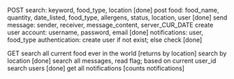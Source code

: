 POST
search: keyword, food_type, location [done]
post food: food_name, quantity, date_listed, food_type, allergens, status, location, user [done]
send message: sender, receiver, message_content, server_CUR_DATE
create user account: username, password, email [done]
notifications: user, food_type
authentication: create user if not exist; else check [done]

GET
search all current food ever in the world [returns by location]
search by location [done]
search all messages, read flag; based on current user_id
search users [done]
get all notifications [counts notifications]